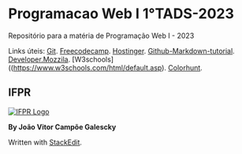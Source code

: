 # Programacao Web I 1°TADS-2023

Repositório para a matéria de Programação Web I - 2023

Links úteis:
[Git](https://git-scm.com/).
[Freecodecamp](https://www.freecodecamp.org/portuguese/news/tutorial-de-git-e-github-controle-de-versao-para-iniciantes/).
[Hostinger](https://www.hostinger.com.br/tutoriais/tutorial-do-git-basics-introducao).
[Github-Markdown-tutorial](https://github.com/luong-komorebi/Markdown-Tutorial/blob/master/README.md).
[Developer.Mozzila](https://developer.mozilla.org/pt-BR/docs/Web/HTML).
[W3schools]((https://www.w3schools.com/html/default.asp).
[Colorhunt](https://colorhunt.co/).

## IFPR

[![IFPR Logo](https://user-images.githubusercontent.com/126702799/234438114-4db30796-20ad-4bec-b118-246ebbe9de63.png)](https://user-images.githubusercontent.com/126702799/234438114-4db30796-20ad-4bec-b118-246ebbe9de63.png)

**By João Vitor Campõe Galescky**

Written with  [StackEdit](https://stackedit.io/).
